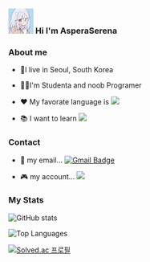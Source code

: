 ### <img src = "picture.png" width="50" height="50"> Hi I'm AsperaSerena

### About me  
  - 🏡I live in Seoul, South Korea

  - 👨‍🎓I'm Studenta and noob Programer
  
  - ❤ My favorate language is <img src="https://img.shields.io/badge/C++-00599C?style=flat-square&logo=C%2B%2B&logoColor=white"/>
  
  - 📚 I want to learn <img src="https://img.shields.io/badge/Rust-000000?style=flat-square&logo=Rust&logoColor=white"/>

### Contact
  
  - 📮 my email... [![Gmail Badge](https://img.shields.io/badge/Gmail-d14836?style=flat-square&logo=Gmail&logoColor=white&link=mailto:asperaserena@gmail.com)](mailto:asperaserena@gmail.com)

  - 🎮 my account... [<img src="https://img.shields.io/badge/Steam-000000?style=flat-square&logo=Steam&logoColor=white"/>](https://steamcommunity.com/id/yongtaeg/)

### My Stats

  ![GitHub stats](https://github-readme-stats.vercel.app/api?username=AsperaSerena&&show_icons=true&theme=tokyonight)

  ﻿![Top Languages](https://github-readme-stats.vercel.app/api/top-langs/?username=AsperaSerena&langs_count=10&layout=compact&theme=tokyonight)

  [![Solved.ac 프로필](http://mazassumnida.wtf/api/v2/generate_badge?boj=Aspera_Serena)](https://solved.ac/Aspera_Serena)
